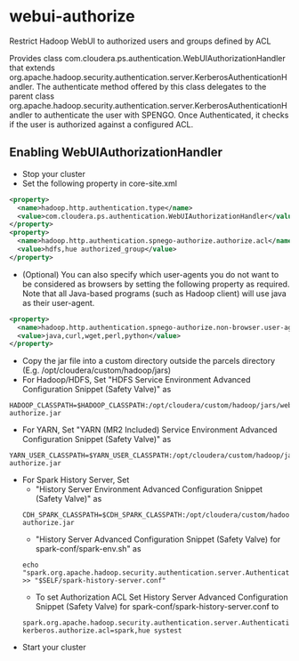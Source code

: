 # webui-authorize
Restrict Hadoop WebUI to authorized users and groups defined by ACL

Provides class com.cloudera.ps.authentication.WebUIAuthorizationHandler that extends org.apache.hadoop.security.authentication.server.KerberosAuthenticationHandler. The authenticate method offered by this class delegates to the parent class org.apache.hadoop.security.authentication.server.KerberosAuthenticationHandler to authenticate the user with SPENGO. Once Authenticated, it checks if the user is authorized against a configured ACL.

## Enabling WebUIAuthorizationHandler
* Stop your cluster
* Set the following property in core-site.xml
```xml
<property>
  <name>hadoop.http.authentication.type</name>
  <value>com.cloudera.ps.authentication.WebUIAuthorizationHandler</value>
</property>
<property>
  <name>hadoop.http.authentication.spnego-authorize.authorize.acl</name>
  <value>hdfs,hue authorized_group</value>
</property>
```    
* (Optional) You can also specify which user-agents you do not want to be considered as browsers by setting the following property as required. Note that all Java-based programs (such as Hadoop client) will use java as their user-agent.
```xml
<property>
  <name>hadoop.http.authentication.spnego-authorize.non-browser.user-agents</name>
  <value>java,curl,wget,perl,python</value>
</property>
```
* Copy the jar file into a custom directory outside the parcels directory (E.g. /opt/cloudera/custom/hadoop/jars)
* For Hadoop/HDFS, Set "HDFS Service Environment Advanced Configuration Snippet (Safety Valve)" as 
```
HADOOP_CLASSPATH=$HADOOP_CLASSPATH:/opt/cloudera/custom/hadoop/jars/webui-authorize.jar
```
* For YARN, Set "YARN (MR2 Included) Service Environment Advanced Configuration Snippet (Safety Valve)" as 
```
YARN_USER_CLASSPATH=$YARN_USER_CLASSPATH:/opt/cloudera/custom/hadoop/jars/webui-authorize.jar
```
* For Spark History Server, Set 
  * "History Server Environment Advanced Configuration Snippet (Safety Valve)" as
  ```
  CDH_SPARK_CLASSPATH=$CDH_SPARK_CLASSPATH:/opt/cloudera/custom/hadoop/jars/webui-authorize.jar
  ```
  * "History Server Advanced Configuration Snippet (Safety Valve) for spark-conf/spark-env.sh" as
  ```
  echo "spark.org.apache.hadoop.security.authentication.server.AuthenticationFilter.param.type=com.cloudera.ps.authentication.WebUIAuthorizationHandler" >> "$SELF/spark-history-server.conf"
  ```
   * To set Authorization ACL Set History Server Advanced Configuration Snippet (Safety Valve) for spark-conf/spark-history-server.conf to
  ```
  spark.org.apache.hadoop.security.authentication.server.AuthenticationFilter.param.alt-kerberos.authorize.acl=spark,hue systest
  ```
* Start your cluster